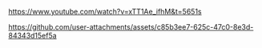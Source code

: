 https://www.youtube.com/watch?v=xTT1Ae_ifhM&t=5651s




https://github.com/user-attachments/assets/c85b3ee7-625c-47c0-8e3d-84343d15ef5a

